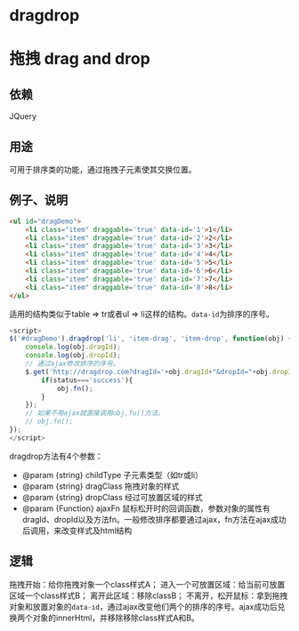 # dragdrop
# 拖拽 drag and drop
## 依赖
JQuery
## 用途
可用于排序类的功能，通过拖拽子元素使其交换位置。
## 例子、说明
```html
<ul id="dragDemo">
	<li class="item" draggable='true' data-id='1'>1</li>
	<li class="item" draggable='true' data-id='2'>2</li>
	<li class="item" draggable='true' data-id='3'>3</li>
	<li class="item" draggable='true' data-id='4'>4</li>
	<li class="item" draggable='true' data-id='5'>5</li>
	<li class="item" draggable='true' data-id='6'>6</li>
	<li class="item" draggable='true' data-id='7'>7</li>
	<li class="item" draggable='true' data-id='8'>8</li>
</ul>
```
适用的结构类似于table => tr或者ul => li这样的结构。`data-id`为排序的序号。
&emsp;
```javascript
<script>
$('#dragDemo').dragdrop('li', 'item-drag', 'item-drop', function(obj) {
	console.log(obj.dragId);
	console.log(obj.dropId);
	// 通过ajax修改排序的序号。
	$.get('http://dragdrop.com?dragId='+obj.dragId+"&dropId="+obj.dropId,function(data,status){
		if(status==='success'){
			obj.fn();
		}
	});
	// 如果不用ajax就直接调用obj.fu()方法。
	// obj.fn();
});
</script>
```
dragdrop方法有4个参数：
* @param  {string} childType   子元素类型（如tr或li）
* @param  {string} dragClass   拖拽对象的样式
* @param  {string} dropClass   经过可放置区域的样式
* @param  {Function} ajaxFn    鼠标松开时的回调函数，参数对象的属性有dragId、dropId以及方法fn。一般修改排序都要通过ajax，fn方法在ajax成功后调用，来改变样式及html结构

## 逻辑
拖拽开始：给你拖拽对象一个class样式A；
进入一个可放置区域：给当前可放置区域一个class样式B；
离开此区域：移除classB；
不离开，松开鼠标：拿到拖拽对象和放置对象的`data-id`，通过ajax改变他们两个的排序的序号。ajax成功后兑换两个对象的innerHtml，并移除移除class样式A和B。